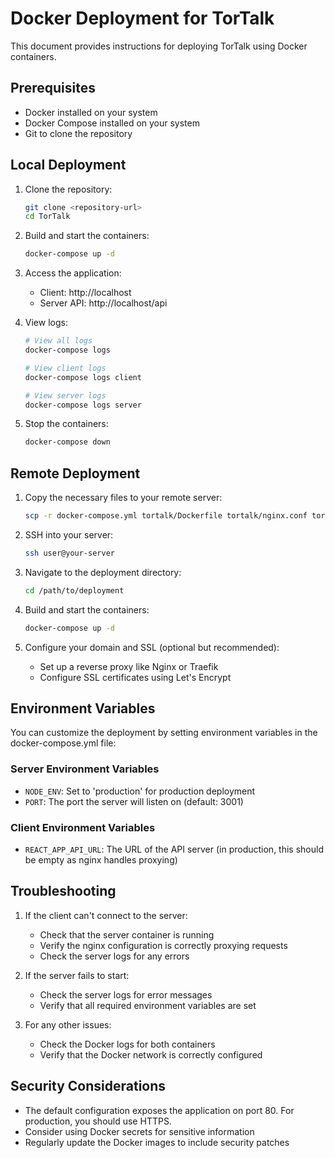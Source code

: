 # Docker Deployment for TorTalk

This document provides instructions for deploying TorTalk using Docker containers.

## Prerequisites

- Docker installed on your system
- Docker Compose installed on your system
- Git to clone the repository

## Local Deployment

1. Clone the repository:
   ```bash
   git clone <repository-url>
   cd TorTalk
   ```

2. Build and start the containers:
   ```bash
   docker-compose up -d
   ```

3. Access the application:
   - Client: http://localhost
   - Server API: http://localhost/api

4. View logs:
   ```bash
   # View all logs
   docker-compose logs

   # View client logs
   docker-compose logs client

   # View server logs
   docker-compose logs server
   ```

5. Stop the containers:
   ```bash
   docker-compose down
   ```

## Remote Deployment

1. Copy the necessary files to your remote server:
   ```bash
   scp -r docker-compose.yml tortalk/Dockerfile tortalk/nginx.conf tortalk/server/Dockerfile user@your-server:/path/to/deployment
   ```

2. SSH into your server:
   ```bash
   ssh user@your-server
   ```

3. Navigate to the deployment directory:
   ```bash
   cd /path/to/deployment
   ```

4. Build and start the containers:
   ```bash
   docker-compose up -d
   ```

5. Configure your domain and SSL (optional but recommended):
   - Set up a reverse proxy like Nginx or Traefik
   - Configure SSL certificates using Let's Encrypt

## Environment Variables

You can customize the deployment by setting environment variables in the docker-compose.yml file:

### Server Environment Variables
- `NODE_ENV`: Set to 'production' for production deployment
- `PORT`: The port the server will listen on (default: 3001)

### Client Environment Variables
- `REACT_APP_API_URL`: The URL of the API server (in production, this should be empty as nginx handles proxying)

## Troubleshooting

1. If the client can't connect to the server:
   - Check that the server container is running
   - Verify the nginx configuration is correctly proxying requests
   - Check the server logs for any errors

2. If the server fails to start:
   - Check the server logs for error messages
   - Verify that all required environment variables are set

3. For any other issues:
   - Check the Docker logs for both containers
   - Verify that the Docker network is correctly configured

## Security Considerations

- The default configuration exposes the application on port 80. For production, you should use HTTPS.
- Consider using Docker secrets for sensitive information
- Regularly update the Docker images to include security patches 